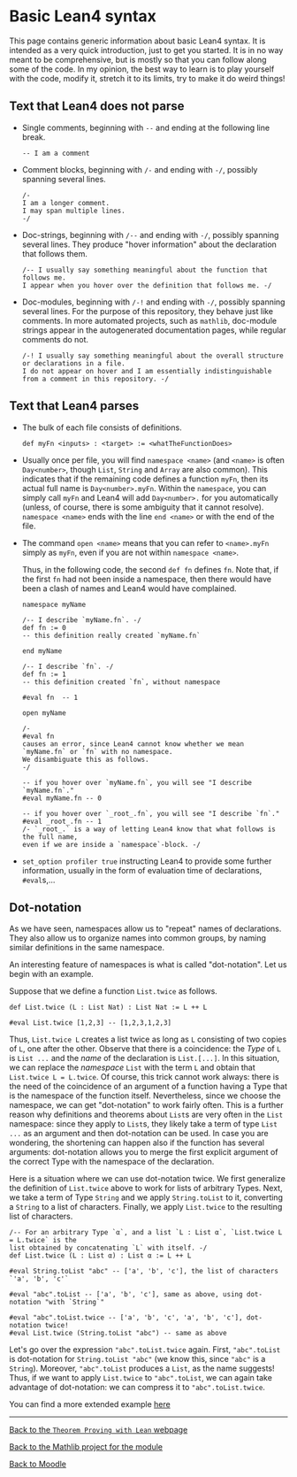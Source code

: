 # Basic Lean4 syntax

This page contains generic information about basic Lean4 syntax.
It is intended as a very quick introduction, just to get you started.
It is in no way meant to be comprehensive, but is mostly so that you can follow along some of the code.
In my opinion, the best way to learn is to play yourself with the code, modify it, stretch it to its limits, try to make it do weird things!

## Text that Lean4 does not parse

* Single comments, beginning with `--` and ending at the following line break.

  ```lean
  -- I am a comment
  ```

* Comment blocks, beginning with `/-` and ending with `-/`, possibly spanning several lines.

  ```lean
  /-
  I am a longer comment.
  I may span multiple lines.
  -/
  ```

* Doc-strings, beginning with `/--` and ending with `-/`, possibly spanning several lines.
  They produce "hover information" about the declaration that follows them.

  ```lean
  /-- I usually say something meaningful about the function that follows me.
  I appear when you hover over the definition that follows me. -/
  ```

* Doc-modules, beginning with `/-!` and ending with `-/`, possibly spanning several lines.
  For the purpose of this repository, they behave just like comments.
  In more automated projects, such as `mathlib`, doc-module strings appear in the autogenerated documentation pages, while regular comments do not.

  ```lean
  /-! I usually say something meaningful about the overall structure or declarations in a file.
  I do not appear on hover and I am essentially indistinguishable from a comment in this repository. -/
  ```

## Text that Lean4 parses

* The bulk of each file consists of definitions.

  ```lean
  def myFn <inputs> : <target> := <whatTheFunctionDoes>
  ```

* Usually once per file, you will find `namespace <name>` (and `<name>` is often `Day<number>`, though `List`, `String` and `Array` are also common).
  This indicates that if the remaining code defines a function `myFn`, then its actual full name is `Day<number>.myFn`.
  Within the `namespace`, you can simply call `myFn` and Lean4 will add `Day<number>.` for you automatically (unless, of course, there is some ambiguity that it cannot resolve).
  `namespace <name>` ends with the line `end <name>` or with the end of the file.

* The command `open <name>` means that you can refer to `<name>.myFn` simply as `myFn`, even if you are not within `namespace <name>`.

  Thus, in the following code, the second `def fn` defines `fn`.
  Note that, if the first `fn` had not been inside a namespace, then there would have been a clash of names and Lean4 would have complained.

  ```lean
  namespace myName

  /-- I describe `myName.fn`. -/
  def fn := 0
  -- this definition really created `myName.fn`

  end myName

  /-- I describe `fn`. -/
  def fn := 1
  -- this definition created `fn`, without namespace

  #eval fn  -- 1

  open myName

  /-
  #eval fn
  causes an error, since Lean4 cannot know whether we mean `myName.fn` or `fn` with no namespace.
  We disambiguate this as follows.
  -/

  -- if you hover over `myName.fn`, you will see "I describe `myName.fn`."
  #eval myName.fn -- 0

  -- if you hover over `_root_.fn`, you will see "I describe `fn`."
  #eval _root_.fn -- 1
  /- `_root_.` is a way of letting Lean4 know that what follows is the full name,
  even if we are inside a `namespace`-block. -/
  ```
* `set_option profiler true` instructing Lean4 to provide some further information, usually in the form of evaluation time of declarations, `#eval`s,...

## Dot-notation

As we have seen, namespaces allow us to "repeat" names of declarations.
They also allow us to organize names into common groups, by naming similar definitions in the same namespace.

An interesting feature of namespaces is what is called "dot-notation".
Let us begin with an example.

Suppose that we define a function `List.twice` as follows.

```lean
def List.twice (L : List Nat) : List Nat := L ++ L

#eval List.twice [1,2,3] -- [1,2,3,1,2,3]
```

Thus, `List.twice L` creates a list twice as long as `L` consisting of two copies of `L`, one after the other.
Observe that there is a coincidence: the *Type* of `L` is `List ...` and the *name* of the declaration is `List.[...]`.
In this situation, we can replace the *namespace* `List` with the term `L` and obtain that `List.twice L = L.twice`.
Of course, this trick cannot work always: there is the need of the coincidence of an argument of a function having a Type that is the namespace of the function itself.
Nevertheless, since we choose the namespace, we can get "dot-notation" to work fairly often.
This is a further reason why definitions and theorems about `List`s are very often in the `List` namespace: since they apply to `List`s, they likely take a term of type `List ...` as an argument and then dot-notation can be used.
In case you are wondering, the shortening can happen also if the function has several arguments: dot-notation allows you to merge the first explicit argument of the correct Type with the namespace of the declaration.

Here is a situation where we can use dot-notation twice.
We first generalize the definition of `List.twice` above to work for lists of arbitrary Types.
Next, we take a term of Type `String` and we apply `String.toList` to it, converting a `String` to a list of characters.
Finally, we apply `List.twice` to the resulting list of characters.

```lean
/-- For an arbitrary Type `α`, and a list `L : List α`, `List.twice L = L.twice` is the
list obtained by concatenating `L` with itself. -/
def List.twice (L : List α) : List α := L ++ L

#eval String.toList "abc" -- ['a', 'b', 'c'], the list of characters `'a', 'b', 'c'`

#eval "abc".toList -- ['a', 'b', 'c'], same as above, using dot-notation "with `String`"

#eval "abc".toList.twice -- ['a', 'b', 'c', 'a', 'b', 'c'], dot-notation twice!
#eval List.twice (String.toList "abc") -- same as above
```

Let's go over the expression `"abc".toList.twice` again.
First, `"abc".toList` is dot-notation for `String.toList "abc"` (we know this, since `"abc"` is a `String`).
Moreover, `"abc".toList` produces a `List`, as the name suggests!
Thus, if we want to apply `List.twice` to `"abc".toList`, we can again take advantage of dot-notation:
we can compress it to `"abc".toList.twice`.

You can find a more extended example [here](stringProcessing.lean)

---

[Back to the `Theorem Proving with Lean` webpage](https://adomani.github.io/Syllabus/MA4N1/toc)

[Back to the Mathlib project for the module](https://github.com/adomani/MA4N1_2023)

[Back to Moodle](https://moodle.warwick.ac.uk/course/view.php?id=58287#section-0)
